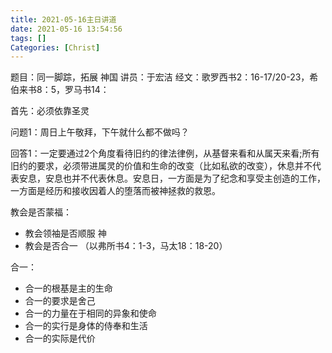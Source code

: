 ```yaml
---
title: 2021-05-16主日讲道
date: 2021-05-16 13:54:56
tags: []
Categories: [Christ]
---
```


题目：同一脚踪，拓展 神国
讲员：于宏洁
经文：歌罗西书2：16-17/20-23，希伯来书8：5，罗马书14：

首先：必须依靠圣灵



问题1：周日上午敬拜，下午就什么都不做吗？

回答1：一定要通过2个角度看待旧约的律法律例，从基督来看和从属天来看;所有旧约的要求，必须带进属灵的价值和生命的改变（比如私欲的改变），休息并不代表安息，安息也并不代表休息。安息日，一方面是为了纪念和享受主创造的工作，一方面是经历和接收因着人的堕落而被神拯救的救恩。



教会是否蒙福：

- 教会领袖是否顺服 神
- 教会是否合一 （以弗所书4：1-3，马太18：18-20）



合一：

- 合一的根基是主的生命
- 合一的要求是舍己
- 合一的力量在于相同的异象和使命
- 合一的实行是身体的侍奉和生活
- 合一的实际是代价